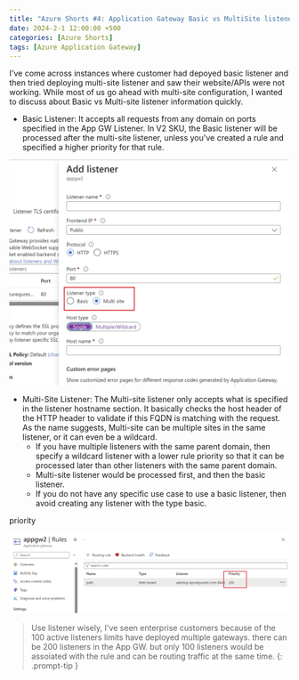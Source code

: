 ```yaml
---
title: "Azure Shorts #4: Application Gateway Basic vs MultiSite listener"
date: 2024-2-1 12:00:00 +500
categories: [Azure Shorts]
tags: [Azure Application Gateway]
---
```


I've come across instances where customer had depoyed basic listener and then tried deploying multi-site listener and saw their website/APIs were not working. While most of us go ahead with multi-site configuration, I wanted to discuss about Basic vs Multi-site listener information quickly.

* Basic Listener: It accepts all requests from any domain on ports specified in the App GW Listener. In V2 SKU, the Basic listener will be processed after the multi-site listener, unless you've created a rule and specified a higher priority for that rule.

![a](https://raw.githubusercontent.com/qureshiaquib/qureshiaquib.github.io/main/assets/02022024/picture1.jpg)

* Multi-Site Listener: The Multi-site listener only accepts what is specified in the listener hostname section. It basically checks the host header of the HTTP header to validate if this FQDN is matching with the request. As the name suggests, Multi-site can be multiple sites in the same listener, or it can even be a wildcard.
    * If you have multiple listeners with the same parent domain, then specify a wildcard listener with a lower rule priority so that it can be processed later than other listeners with the same parent domain.
    * Multi-site listener would be processed first, and then the basic listener.
    * If you do not have any specific use case to use a basic listener, then avoid creating any listener with the type basic.

priority

![a](https://raw.githubusercontent.com/qureshiaquib/qureshiaquib.github.io/main/assets/02022024/picture2.jpg)

> Use listener wisely, I've seen enterprise customers because of the 100 active listeners limits have deployed multiple gateways.
there can be 200 listeners in the App GW.
> but only 100 listeners would be assoiated with the rule and can be routing traffic at the same time.
{: .prompt-tip }
